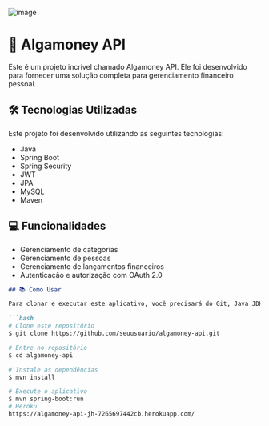 ![image](https://github.com/JamesonHenrique/Algamoney/assets/122840154/d4daea0b-30d4-4275-a2f5-855a05aa0860)

# 💸 Algamoney API

Este é um projeto incrível chamado Algamoney API. Ele foi desenvolvido para fornecer uma solução completa para gerenciamento financeiro pessoal.

## 🛠️ Tecnologias Utilizadas

Este projeto foi desenvolvido utilizando as seguintes tecnologias:

- Java
- Spring Boot
- Spring Security
- JWT
- JPA
- MySQL
- Maven

## 💻 Funcionalidades

- Gerenciamento de categorias
- Gerenciamento de pessoas
- Gerenciamento de lançamentos financeiros
- Autenticação e autorização com OAuth 2.0

```markdown
## 📚 Como Usar

Para clonar e executar este aplicativo, você precisará do Git, Java JDK e Maven instalados em seu computador.

```bash
# Clone este repositório
$ git clone https://github.com/seuusuario/algamoney-api.git

# Entre no repositório
$ cd algamoney-api

# Instale as dependências
$ mvn install

# Execute o aplicativo
$ mvn spring-boot:run
# Heroku
https://algamoney-api-jh-7265697442cb.herokuapp.com/
```

